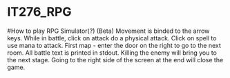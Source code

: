 # IT276_RPG
#How to play RPG Simulator(?) (Beta)
Movement is binded to the arrow keys.
While in battle, click on attack do a physical attack.
Click on spell to use mana to attack.
First map - enter the door on the right to go to the next room. 
All battle text is printed in stdout.
Killing the enemy will bring you to the next stage.
Going to the right side of the screen at the end will close the game.
